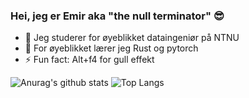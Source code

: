 ### Hei, jeg er Emir aka "the null terminator" 😎

- 🔭 Jeg studerer for øyeblikket dataingeniør på NTNU 
- 🌱 For øyeblikket lærer jeg Rust og pytorch
- ⚡ Fun fact: Alt+f4 for gull effekt 

![Anurag's github stats](https://github-readme-stats.vercel.app/api?username=emirdero&theme=dracula&show_icons=true)
![Top Langs](https://github-readme-stats.vercel.app/api/top-langs/?username=emirdero&theme=dracula&layout=compact&card_width=445)

